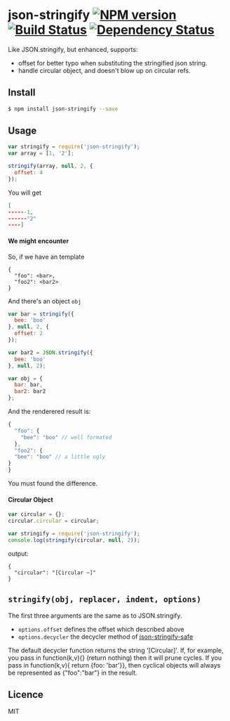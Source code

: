 # json-stringify [![NPM version](https://badge.fury.io/js/json-stringify.svg)](http://badge.fury.io/js/json-stringify) [![Build Status](https://travis-ci.org/kaelzhang/json-stringify.svg?branch=master)](https://travis-ci.org/kaelzhang/json-stringify) [![Dependency Status](https://gemnasium.com/kaelzhang/json-stringify.svg)](https://gemnasium.com/kaelzhang/json-stringify)

Like JSON.stringify, but enhanced, supports:

- offset for better typo when substituting the stringified json string.
- handle circular object, and doesn't blow up on circular refs.

## Install

```bash
$ npm install json-stringify --save
```

## Usage

```js
var stringify = require('json-stringify');
var array = [1, '2'];

stringify(array, null, 2, {
  offset: 4
});
```

You will get 

```json
[
------1,
------"2"
----]
```

#### We might encounter

So, if we have an template

```
{
  "foo": <bar>,
  "foo2": <bar2>
}
```

And there's an object `obj`

```js
var bar = stringify({
  bee: 'boo'
}, null, 2, {
  offset: 2
});

var bar2 = JSON.stringify({
  bee: 'boo'
}, null, 2);

var obj = {
  bar: bar,
  bar2: bar2
};
```

And the renderered result is:

```js
{
  "foo": {
    "bee": "boo" // well formated
  },
  "foo2": {
  "bee": "boo" // a little ugly
}
}
```

You must found the difference.

#### Circular Object

```js
var circular = {};
circular.circular = circular;

var stringify = require('json-stringify');
console.log(stringify(circular, null, 2));
```

output:

```
{
  "circular": "[Circular ~]"
}
```


## `stringify(obj, replacer, indent, options)`

The first three arguments are the same as to JSON.stringify. 

- `options.offset` defines the offset which described above
- `options.decycler` the decycler method of [json-stringify-safe](https://www.npmjs.com/package/json-stringify-safe)

The default decycler function returns the string '[Circular]'. If, for example, you pass in function(k,v){} (return nothing) then it will prune cycles. If you pass in function(k,v){ return {foo: 'bar'}}, then cyclical objects will always be represented as {"foo":"bar"} in the result.

## Licence

MIT
<!-- do not want to make nodeinit to complicated, you can edit this whenever you want. -->